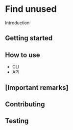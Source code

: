 # Find unused

Introduction

## Getting started

## How to use

- CLI
- API

## [Important remarks]

## Contributing

## Testing

